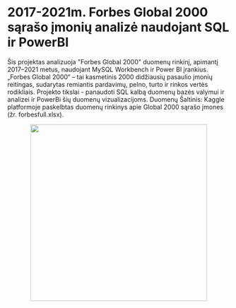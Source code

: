 # 2017-2021m. Forbes Global 2000 sąrašo įmonių analizė naudojant SQL ir PowerBI

Šis projektas analizuoja "Forbes Global 2000" duomenų rinkinį, apimantį 2017–2021 metus, naudojant MySQL Workbench ir Power BI įrankius. „Forbes Global 2000“ – tai kasmetinis 2000 didžiausių pasaulio įmonių reitingas, sudarytas remiantis pardavimų, pelno, turto ir rinkos vertės rodikliais.
Projekto tikslai - panaudoti SQL kalbą duomenų bazės valymui ir analizei ir PowerBi šių duomenų vizualizacijoms. Duomenų Šaltinis: Kaggle platformoje paskelbtas duomenų rinkinys apie Global 2000 sąrašo įmones (žr. forbesfull.xlsx).
<p align="center">
<img src = "https://github.com/user-attachments/assets/ffb5276c-5f94-4f12-a364-9c5dc13ff0e6" width="400" height="400">
</p>
